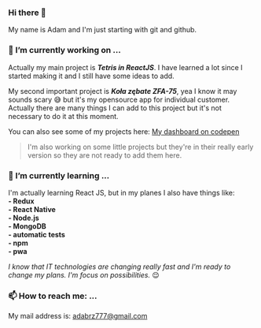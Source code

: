 ### Hi there 👋
My name is Adam and I'm just starting with git and github.

### 🔭 I’m currently working on ...
Actually my main project is ***Tetris in ReactJS***. I have learned a lot since I started making it and I still have some ideas to add.

My second important project is ***Koła zębate ZFA-75***, yea I know it may sounds scary :sweat_smile: but it's my opensource app for individual customer. Actually there are many things I can add to this project but it's not necessary to do it at this moment.

You can also see some of my projects here: [My dashboard on codepen](https://codepen.io/dashboard/)

>I'm also working on some little projects but they're in their really early version so they are not ready to add them here.

### 🌱 I’m currently learning ...
I'm actually learning React JS, but in my planes I also have things like:  
**- Redux**  
**- React Native**  
**- Node.js**  
**- MongoDB**  
**- automatic tests**  
**- npm**  
**- pwa**  

*I know that IT technologies are changing really fast and I'm ready to change my plans. I'm focus on possibilities.*  :relieved:

### 📫 How to reach me: ...
My mail address is: adabrz777@gmail.com

<!--
**adabrz777/adabrz777** is a ✨ _special_ ✨ repository because its `README.md` (this file) appears on your GitHub profile.

Here are some ideas to get you started:

- 
- 
- 👯 I’m looking to collaborate on ...
- 🤔 I’m looking for help with ...
- 💬 Ask me about ...
- 📫 How to reach me: ...
- 😄 Pronouns: ...
- ⚡ Fun fact: ...
-->
